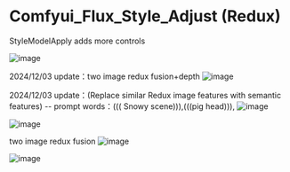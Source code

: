 # Comfyui_Flux_Style_Adjust (Redux)
StyleModelApply adds more controls

![image](https://github.com/user-attachments/assets/12fa2fb0-873c-4ca2-a53a-a417eb342c20)

2024/12/03 update：two image redux fusion+depth
![image](https://github.com/user-attachments/assets/5cff3165-05c3-47b0-816b-8ff644e0e83f)

2024/12/03 update：(Replace similar Redux image features with semantic features)
--  prompt words：((( Snowy scene))),(((pig head))),
![image](https://github.com/user-attachments/assets/30d7655d-77c8-4b59-bfcc-c5e25c79dfdc)

![image](https://github.com/user-attachments/assets/36a37758-b7f7-4dd4-8934-c67609875879)

two image redux fusion
![image](https://github.com/user-attachments/assets/29834407-01ce-4240-aabb-7dfea0a71e69)

![image](https://github.com/user-attachments/assets/ebfce090-fd92-4d25-b5a9-e4da8212a256)
